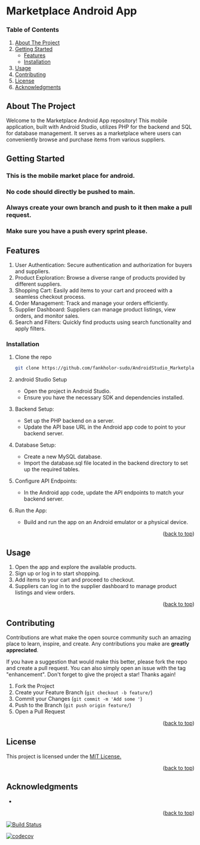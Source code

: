 # Marketplace Android App

<!-- TABLE OF CONTENTS -->
### Table of Contents
<ol>
  <li>
    <a href="#about-the-project">About The Project</a>
  </li>
  <li>
    <a href="#getting-started">Getting Started</a>
    <ul>
      <li><a href="#features">Features</a></li>
      <li><a href="#installation">Installation</a></li>
    </ul>
  </li>
  <li><a href="#usage">Usage</a></li>
  <li><a href="#contributing">Contributing</a></li>
  <li><a href="#license">License</a></li>
  <li><a href="#acknowledgments">Acknowledgments</a></li>
</ol>


<!-- ABOUT THE PROJECT -->

## About The Project

Welcome to the Marketplace Android App repository! This mobile application, built with Android Studio, utilizes PHP for the backend and SQL for database management. It serves as a marketplace where users can conveniently browse and purchase items from various suppliers.


## Getting Started

### This is the mobile market place for android.
### No code should directly be pushed to main.
### Always create your own branch and push to it then make a pull request.
### Make sure you have a push every sprint please.

## Features
1. User Authentication: Secure authentication and authorization for buyers and suppliers.
2. Product Exploration: Browse a diverse range of products provided by different suppliers.
3. Shopping Cart: Easily add items to your cart and proceed with a seamless checkout process.
4. Order Management: Track and manage your orders efficiently.
5. Supplier Dashboard: Suppliers can manage product listings, view orders, and monitor sales.
6. Search and Filters: Quickly find products using search functionality and apply filters.


### Installation
1. Clone the repo
   ```sh
   git clone https://github.com/fankholor-sudo/AndroidStudio_Marketplace.git
   ```
2. android Studio Setup
   * Open the project in Android Studio.
   * Ensure you have the necessary SDK and dependencies installed.
    
3. Backend Setup:
   * Set up the PHP backend on a server.
   * Update the API base URL in the Android app code to point to your backend server.
4. Database Setup:
   * Create a new MySQL database.
   * Import the database.sql file located in the backend directory to set up the required tables.
    
5. Configure API Endpoints:
   * In the Android app code, update the API endpoints to match your backend server.
6. Run the App:
   * Build and run the app on an Android emulator or a physical device.
  
<p align="right">(<a href="#top">back to top</a>)</p>

## Usage

1. Open the app and explore the available products.
2. Sign up or log in to start shopping.
3. Add items to your cart and proceed to checkout.
4. Suppliers can log in to the supplier dashboard to manage product listings and view orders.

<p align="right">(<a href="#top">back to top</a>)</p>

<!-- CONTRIBUTING -->

## Contributing

Contributions are what make the open source community such an amazing place to learn, inspire, and create. Any contributions you make are **greatly appreciated**.

If you have a suggestion that would make this better, please fork the repo and create a pull request. You can also simply open an issue with the tag "enhancement".
Don't forget to give the project a star! Thanks again!

1. Fork the Project
2. Create your Feature Branch (`git checkout -b feature/`)
3. Commit your Changes (`git commit -m 'Add some '`)
4. Push to the Branch (`git push origin feature/`)
5. Open a Pull Request

<p align="right">(<a href="#top">back to top</a>)</p>

<!-- LICENSE -->

## License
<p>This project is licensed under the <a href="https://opensource.org/license/ecl-1-0/">MIT License.</a></p>
<p align="right">(<a href="#top">back to top</a>)</p>


<!-- ACKNOWLEDGMENTS -->

## Acknowledgments

- []()

<p align="right">(<a href="#top">back to top</a>)</p>



[![Build Status](https://app.travis-ci.com/NihalSeegobin/WitsMarketplace.svg?branch=main)](https://app.travis-ci.com/NihalSeegobin/WitsMarketplace)


[![codecov](https://codecov.io/gh/NihalSeegobin/WitsMarketplace/branch/main/graph/badge.svg?token=NYA45INI9T)](https://codecov.io/gh/NihalSeegobin/WitsMarketplace)
